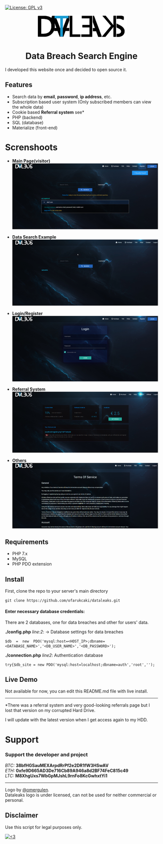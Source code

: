 [![License: GPL v3](https://img.shields.io/badge/License-GPL%20v3-blue.svg)](https://www.gnu.org/licenses/gpl-3.0)   
<p align="center">
  <img src="https://github.com/ofarukcaki/dataleaks/blob/master/readme-images/logo-dark.png?raw=true" height="78" width="300"/>    
</p>

<center>
  <h1 style="text-align:center;">Data Breach Search Engine</h1>
</center>

I developed this website once and decided to open source it.

## Features

 - Search data by **email**, **password**, **ip address**, etc.
 -  Subscription based user system (Only subscribed members can view the whole data)
 - Cookie based **Referral system**    see*
 - PHP (backend)
 - SQL (database)
 - Materialize (front-end)
 
# Screnshoots

 - **Main Page(visitor)**
 ![Main page](https://github.com/ofarukcaki/dataleaks/blob/master/readme-images/main_visitor.png?raw=true)

- **Data Search Example**
![Data breach searchquery](https://github.com/ofarukcaki/dataleaks/blob/master/readme-images/search.gif?raw=true)

- **Login/Register**
![Login Page](https://github.com/ofarukcaki/dataleaks/blob/master/readme-images/login.png?raw=true)

- **Referral System**
![Referral System](https://raw.githubusercontent.com/ofarukcaki/dataleaks/master/readme-images/affiliate.png)

- **Others**
![TOS](https://github.com/ofarukcaki/dataleaks/blob/master/readme-images/tos.png?raw=true)

## Requirements
- PHP 7.x
- MySQL
- PHP PDO extension

## Install

First, clone the repo to your server's main directory

    git clone https://github.com/ofarukcaki/dataleaks.git

####  Enter necessary database credentials:
There are 2 databases, one for data breaches and other for users' data.

**./config.php** *line:2*: -> Database settings for  data breaches

    $db  =  new  PDO('mysql:host=<HOST_IP>;dbname=<DATABASE_NAME>','<DB_USER_NAME>','<DB_PASSWORD>');

**./connection.php** *line2*: Authentication database

    try{$db_site = new PDO('mysql:host=localhost;dbname=auth','root','');

## Live Demo
Not available for now, you can edit this README.md file with live install.

---
*There was a referral system and very good-looking referrals page but I lost that version on my corrupted Hard Drive.

I will update with the latest version when I get access again to my HDD.


# Support
### Support the developer and project
*BTC:* **38bfHGSauMEXArpdRrPf2e2DR1fW3HSwAV**  
*ETH:*  **0xfe9D665AD3De716Cb89A946a8d2BF74FeC815c49**  
*LTC:*  **M8XhgUxs7WbGpMJshL9rnFo8KcGwhxtYi1**


---
Logo by [@omergulen](https://github.com/omergulen).  
Dataleaks logo is under licensed, can not be used for neither commercial or personal.


## Disclaimer
Use this script for legal purposes only.

  [![<3](https://forthebadge.com/images/badges/built-with-love.svg)](#)  

